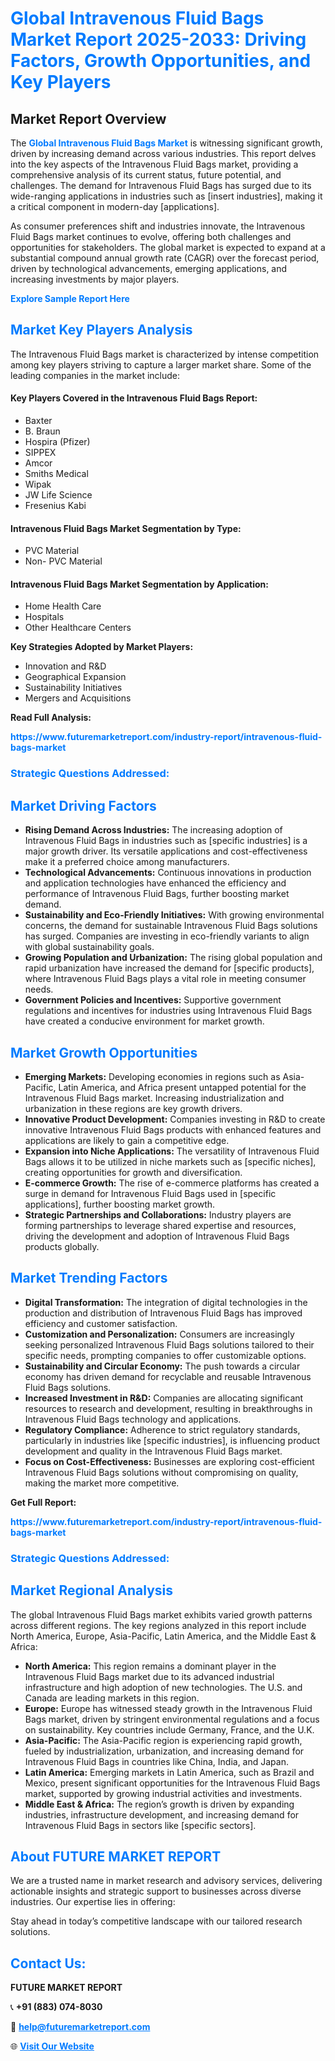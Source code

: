 <h1 style="color: #007BFF;">Global Intravenous Fluid Bags Market Report 2025-2033: Driving Factors, Growth Opportunities, and Key Players</h1>

<section id="overview">
<h2>Market Report Overview</h2>
<p>The <a href="https://www.futuremarketreport.com/industry-report/intravenous-fluid-bags-market" style="color: #007BFF; text-decoration: none;"><strong>Global Intravenous Fluid Bags Market</strong></a> is witnessing significant growth, driven by increasing demand across various industries. This report delves into the key aspects of the Intravenous Fluid Bags market, providing a comprehensive analysis of its current status, future potential, and challenges. The demand for Intravenous Fluid Bags has surged due to its wide-ranging applications in industries such as [insert industries], making it a critical component in modern-day [applications].</p>
<p>As consumer preferences shift and industries innovate, the Intravenous Fluid Bags market continues to evolve, offering both challenges and opportunities for stakeholders. The global market is expected to expand at a substantial compound annual growth rate (CAGR) over the forecast period, driven by technological advancements, emerging applications, and increasing investments by major players.</p>
</section>

<section id="overview">
<p><a href="https://www.futuremarketreport.com/request-sample/reportId=50453" style="color: #007BFF; text-decoration: none;"><strong>Explore Sample Report Here</strong></a></p>
</section>

<section id="key-players">
<h2 style="color: #007BFF;">Market Key Players Analysis</h2>
<p>The Intravenous Fluid Bags market is characterized by intense competition among key players striving to capture a larger market share. Some of the leading companies in the market include:</p>
<h4>Key Players Covered in the Intravenous Fluid Bags Report:</h4>
<ul><li>Baxter</li><li>B. Braun</li><li>Hospira (Pfizer)</li><li>SIPPEX</li><li>Amcor</li><li>Smiths Medical</li><li>Wipak</li><li>JW Life Science</li><li>Fresenius Kabi</li></ul>
<h4>Intravenous Fluid Bags Market Segmentation by Type:</h4>
<ul><li>PVC Material</li><li>Non- PVC Material</li></ul>

<h4>Intravenous Fluid Bags Market Segmentation by Application:</h4>
<ul><li>Home Health Care</li><li>Hospitals</li><li>Other Healthcare Centers</li></ul>
<p><strong>Key Strategies Adopted by Market Players:</strong></p>
<ul>
<li>Innovation and R&D</li>
<li>Geographical Expansion</li>
<li>Sustainability Initiatives</li>
<li>Mergers and Acquisitions</li>
</ul>
</section>

<section>
<p><strong>Read Full Analysis: </strong></p><a href="https://www.futuremarketreport.com/industry-report/intravenous-fluid-bags-market" style="color: #007BFF; text-decoration: none;"><strong>https://www.futuremarketreport.com/industry-report/intravenous-fluid-bags-market</strong></a>
<h3 style="color: #007BFF;">Strategic Questions Addressed:</h3>
</section>

<section id="driving-factors">
<h2 style="color: #007BFF;">Market Driving Factors</h2>
<ul>
<li><strong>Rising Demand Across Industries:</strong> The increasing adoption of Intravenous Fluid Bags in industries such as [specific industries] is a major growth driver. Its versatile applications and cost-effectiveness make it a preferred choice among manufacturers.</li>
<li><strong>Technological Advancements:</strong> Continuous innovations in production and application technologies have enhanced the efficiency and performance of Intravenous Fluid Bags, further boosting market demand.</li>
<li><strong>Sustainability and Eco-Friendly Initiatives:</strong> With growing environmental concerns, the demand for sustainable Intravenous Fluid Bags solutions has surged. Companies are investing in eco-friendly variants to align with global sustainability goals.</li>
<li><strong>Growing Population and Urbanization:</strong> The rising global population and rapid urbanization have increased the demand for [specific products], where Intravenous Fluid Bags plays a vital role in meeting consumer needs.</li>
<li><strong>Government Policies and Incentives:</strong> Supportive government regulations and incentives for industries using Intravenous Fluid Bags have created a conducive environment for market growth.</li>
</ul>
</section>

<section id="growth-opportunities">
<h2 style="color: #007BFF;">Market Growth Opportunities</h2>
<ul>
<li><strong>Emerging Markets:</strong> Developing economies in regions such as Asia-Pacific, Latin America, and Africa present untapped potential for the Intravenous Fluid Bags market. Increasing industrialization and urbanization in these regions are key growth drivers.</li>
<li><strong>Innovative Product Development:</strong> Companies investing in R&D to create innovative Intravenous Fluid Bags products with enhanced features and applications are likely to gain a competitive edge.</li>
<li><strong>Expansion into Niche Applications:</strong> The versatility of Intravenous Fluid Bags allows it to be utilized in niche markets such as [specific niches], creating opportunities for growth and diversification.</li>
<li><strong>E-commerce Growth:</strong> The rise of e-commerce platforms has created a surge in demand for Intravenous Fluid Bags used in [specific applications], further boosting market growth.</li>
<li><strong>Strategic Partnerships and Collaborations:</strong> Industry players are forming partnerships to leverage shared expertise and resources, driving the development and adoption of Intravenous Fluid Bags products globally.</li>
</ul>
</section>

<section id="trending-factors">
<h2 style="color: #007BFF;">Market Trending Factors</h2>
<ul>
<li><strong>Digital Transformation:</strong> The integration of digital technologies in the production and distribution of Intravenous Fluid Bags has improved efficiency and customer satisfaction.</li>
<li><strong>Customization and Personalization:</strong> Consumers are increasingly seeking personalized Intravenous Fluid Bags solutions tailored to their specific needs, prompting companies to offer customizable options.</li>
<li><strong>Sustainability and Circular Economy:</strong> The push towards a circular economy has driven demand for recyclable and reusable Intravenous Fluid Bags solutions.</li>
<li><strong>Increased Investment in R&D:</strong> Companies are allocating significant resources to research and development, resulting in breakthroughs in Intravenous Fluid Bags technology and applications.</li>
<li><strong>Regulatory Compliance:</strong> Adherence to strict regulatory standards, particularly in industries like [specific industries], is influencing product development and quality in the Intravenous Fluid Bags market.</li>
<li><strong>Focus on Cost-Effectiveness:</strong> Businesses are exploring cost-efficient Intravenous Fluid Bags solutions without compromising on quality, making the market more competitive.</li>
</ul>
</section>

<section>
<p><strong>Get Full Report: </strong></p><a href="https://www.futuremarketreport.com/industry-report/intravenous-fluid-bags-market" style="color: #007BFF; text-decoration: none;"><strong>https://www.futuremarketreport.com/industry-report/intravenous-fluid-bags-market</strong></a>
<h3 style="color: #007BFF;">Strategic Questions Addressed:</h3>
</section>


<section id="regional-analysis">
<h2 style="color: #007BFF;">Market Regional Analysis</h2>
<p>The global Intravenous Fluid Bags market exhibits varied growth patterns across different regions. The key regions analyzed in this report include North America, Europe, Asia-Pacific, Latin America, and the Middle East & Africa:</p>
<ul>
<li><strong>North America:</strong> This region remains a dominant player in the Intravenous Fluid Bags market due to its advanced industrial infrastructure and high adoption of new technologies. The U.S. and Canada are leading markets in this region.</li>
<li><strong>Europe:</strong> Europe has witnessed steady growth in the Intravenous Fluid Bags market, driven by stringent environmental regulations and a focus on sustainability. Key countries include Germany, France, and the U.K.</li>
<li><strong>Asia-Pacific:</strong> The Asia-Pacific region is experiencing rapid growth, fueled by industrialization, urbanization, and increasing demand for Intravenous Fluid Bags in countries like China, India, and Japan.</li>
<li><strong>Latin America:</strong> Emerging markets in Latin America, such as Brazil and Mexico, present significant opportunities for the Intravenous Fluid Bags market, supported by growing industrial activities and investments.</li>
<li><strong>Middle East & Africa:</strong> The region’s growth is driven by expanding industries, infrastructure development, and increasing demand for Intravenous Fluid Bags in sectors like [specific sectors].</li>
</ul>
</section>

<footer>
<h2 style="color: #007BFF;">About FUTURE MARKET REPORT</h2>
<p>We are a trusted name in market research and advisory services, delivering actionable insights and strategic support to businesses across diverse industries. Our expertise lies in offering:</p>

<p>Stay ahead in today’s competitive landscape with our tailored research solutions.</p>

<h2 style="color: #007BFF;">Contact Us:</h2>
<p><strong>FUTURE MARKET REPORT</strong></p>
<p>📞 <strong>+91 (883) 074-8030</strong></p>
<p>📧 <strong><a href="mailto:help@futuremarketreport.com" style="color: #007BFF;">help@futuremarketreport.com</a></strong></p>
<p>🌐 <strong><a href="https://www.futuremarketreport.com/" style="color: #007BFF;">Visit Our Website</a></strong></p>
</footer>